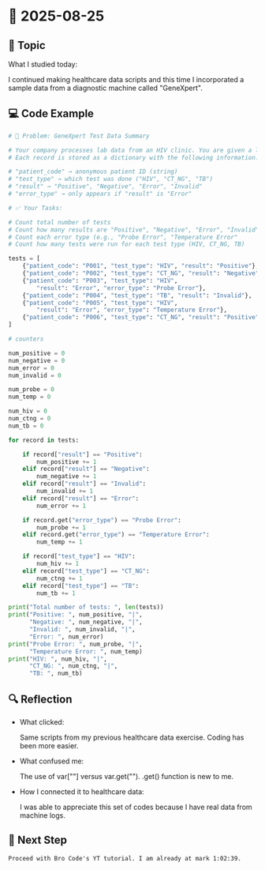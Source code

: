 # 📅 2025-08-25

## 📝 Topic

What I studied today:  

I continued making healthcare data scripts and this time I incorporated a
sample data from a diagnostic machine called "GeneXpert".

## 💻 Code Example

```python
# 🧩 Problem: GeneXpert Test Data Summary

# Your company processes lab data from an HIV clinic. You are given a list of test records.
# Each record is stored as a dictionary with the following information:

# "patient_code" → anonymous patient ID (string)
# "test_type" → which test was done ("HIV", "CT_NG", "TB")
# "result" → "Positive", "Negative", "Error", "Invalid"
# "error_type" → only appears if "result" is "Error"

# ✅ Your Tasks:

# Count total number of tests
# Count how many results are "Positive", "Negative", "Error", "Invalid"
# Count each error type (e.g., "Probe Error", "Temperature Error"
# Count how many tests were run for each test type (HIV, CT_NG, TB)

tests = [
    {"patient_code": "P001", "test_type": "HIV", "result": "Positive"},
    {"patient_code": "P002", "test_type": "CT_NG", "result": "Negative"},
    {"patient_code": "P003", "test_type": "HIV",
        "result": "Error", "error_type": "Probe Error"},
    {"patient_code": "P004", "test_type": "TB", "result": "Invalid"},
    {"patient_code": "P005", "test_type": "HIV",
        "result": "Error", "error_type": "Temperature Error"},
    {"patient_code": "P006", "test_type": "CT_NG", "result": "Positive"},
]

# counters

num_positive = 0
num_negative = 0
num_error = 0
num_invalid = 0

num_probe = 0
num_temp = 0

num_hiv = 0
num_ctng = 0
num_tb = 0

for record in tests:

    if record["result"] == "Positive":
        num_positive += 1
    elif record["result"] == "Negative":
        num_negative += 1
    elif record["result"] == "Invalid":
        num_invalid += 1
    elif record["result"] == "Error":
        num_error += 1

    if record.get("error_type") == "Probe Error":
        num_probe += 1
    elif record.get("error_type") == "Temperature Error":
        num_temp += 1

    if record["test_type"] == "HIV":
        num_hiv += 1
    elif record["test_type"] == "CT_NG":
        num_ctng += 1
    elif record["test_type"] == "TB":
        num_tb += 1

print("Total number of tests: ", len(tests))
print("Positive: ", num_positive, "|",
      "Negative: ", num_negative, "|",
      "Invalid: ", num_invalid, "|",
      "Error: ", num_error)
print("Probe Error: ", num_probe, "|",
      "Temperature Error: ", num_temp)
print("HIV: ", num_hiv, "|",
      "CT_NG: ", num_ctng, "|",
      "TB: ", num_tb)

```

## 🔍 Reflection

- What clicked:  

    Same scripts from my previous healthcare data exercise. Coding has been more easier.

- What confused me:  

    The use of var[""] versus var.get("").
    .get() function is new to me.

- How I connected it to healthcare data:  

    I was able to appreciate this set of codes because I have real data from machine logs.

## 🎯 Next Step

    Proceed with Bro Code's YT tutorial. I am already at mark 1:02:39.